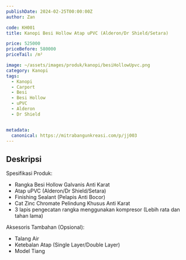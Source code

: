 ```yaml
---
publishDate: 2024-02-25T00:00:00Z
author: Zan

code: KH001
title: Kanopi Besi Hollow Atap uPVC (Alderon/Dr Shield/Setara)

price: 525000
priceBefore: 580000
priceTail: /m²

image: ~/assets/images/produk/kanopi/besiHollowUpvc.png
category: Kanopi
tags:
  - Kanopi
  - Carport
  - Besi
  - Besi Hollow
  - uPVC
  - Alderon
  - Dr Shield


metadata:
  canonical: https://mitrabangunkreasi.com/p/jj003
---
```


## Deskripsi

Spesifikasi Produk:
- Rangka Besi Hollow Galvanis Anti Karat
- Atap uPVC (Alderon/Dr Shield/Setara)
- Finishing Sealant (Pelapis Anti Bocor)
- Cat Zinc Chromate Pelindung Khusus Anti Karat
- 3 lapis pengecatan rangka menggunakan kompresor (Lebih rata dan tahan lama)

Aksesoris Tambahan (Opsional):
- Talang Air
- Ketebalan Atap (Single Layer/Double Layer)
- Model Tiang